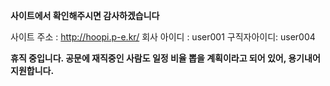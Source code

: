 **사이트에서 확인해주시면 감사하겠습니다**


사이트 주소 : http://hoopi.p-e.kr/
회사 아이디 : user001
구직자아이디: user004


**휴직 중입니다. 공문에 재직중인 사람도 일정 비율 뽑을 계획이라고 되어 있어, 용기내어 지원합니다.**
